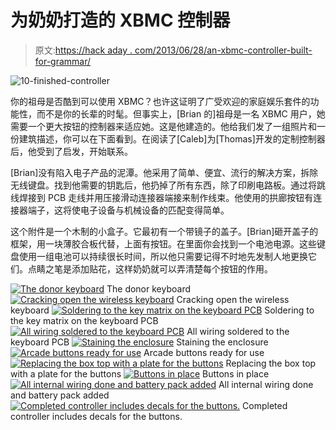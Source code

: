 # 为奶奶打造的 XBMC 控制器

> 原文:[https://hack aday . com/2013/06/28/an-xbmc-controller-built-for-grammar/](https://hackaday.com/2013/06/28/an-xbmc-controller-built-for-grandma/)

![10-finished-controller](../Images/df5d1fccc6e480a2760b5a9021adc336.png)

你的祖母是否酷到可以使用 XBMC？也许这证明了广受欢迎的家庭娱乐套件的功能性，而不是你的长辈的时髦。但事实上，[Brian 的]祖母是一名 XBMC 用户，她需要一个更大按钮的控制器来适应她。这是他建造的。他给我们发了一组照片和一份建筑描述，你可以在下面看到。在阅读了[Caleb]为[Thomas]开发的定制控制器后，他受到了启发，开始联系。

[Brian]没有陷入电子产品的泥潭。他采用了简单、便宜、流行的解决方案，拆除无线键盘。找到他需要的钥匙后，他扔掉了所有东西，除了印刷电路板。通过将跳线焊接到 PCB 走线并用压接滑动连接器端接来制作线束。他使用的拱廊按钮有连接器端子，这将使电子设备与机械设备的匹配变得简单。

这个附件是一个木制的小盒子。它最初有一个带镜子的盖子。[Brian]砸开盖子的框架，用一块薄胶合板代替，上面有按钮。在里面你会找到一个电池电源。这些键盘使用一组电池可以持续很长时间，所以他只需要记得不时地先发制人地更换它们。点睛之笔是添加贴花，这样奶奶就可以弄清楚每个按钮的作用。

 [![The donor keyboard](../Images/684d95ffc689548bc1b158c5c5b2239e.png "01-keyboard")](https://hackaday.com/2013/06/28/an-xbmc-controller-built-for-grandma/01-keyboard/) The donor keyboard [![Cracking open the wireless keyboard](../Images/cd7f96cc6aedd2b2d5be8d0dfbc09bd7.png "02-inside-keyboard")](https://hackaday.com/2013/06/28/an-xbmc-controller-built-for-grandma/02-inside-keyboard/) Cracking open the wireless keyboard [![Soldering to the key matrix on the keyboard PCB](../Images/80c473cccc0f555c24ad8399d94f11fb.png "03-keyboard-controller")](https://hackaday.com/2013/06/28/an-xbmc-controller-built-for-grandma/03-keyboard-controller/) Soldering to the key matrix on the keyboard PCB [![All wiring soldered to the keyboard PCB](../Images/56306a85f6c204dbe1286eda79d97db0.png "04-keyboard-controller-wide-view")](https://hackaday.com/2013/06/28/an-xbmc-controller-built-for-grandma/04-keyboard-controller-wide-view/) All wiring soldered to the keyboard PCB [![Staining the enclosure](../Images/0d55ce57938eb67353a94423fdb057d2.png "05-finishing-the-wood-enclosure")](https://hackaday.com/2013/06/28/an-xbmc-controller-built-for-grandma/05-finishing-the-wood-enclosure/) Staining the enclosure [![Arcade buttons ready for use](../Images/e05f6aca0b169c065b6f322a93bf673d.png "06-arcade-buttons")](https://hackaday.com/2013/06/28/an-xbmc-controller-built-for-grandma/06-arcade-buttons/) Arcade buttons ready for use [![Replacing the box top with a plate for the buttons](../Images/4b40d892e088db6f359f6cb82313e66f.png "07-button-holes-drilled")](https://hackaday.com/2013/06/28/an-xbmc-controller-built-for-grandma/07-button-holes-drilled/) Replacing the box top with a plate for the buttons [![Buttons in place](../Images/3679264bc3fd5bd182c8e6049f8ecd23.png "08-Enclosure-Completed")](https://hackaday.com/2013/06/28/an-xbmc-controller-built-for-grandma/attachment/08/) Buttons in place [![All internal wiring done and battery pack added](../Images/af22bca57720984610313f72f9079efd.png "09-inside-wiring")](https://hackaday.com/2013/06/28/an-xbmc-controller-built-for-grandma/09-inside-wiring/) All internal wiring done and battery pack added [![Completed controller includes decals for the buttons.](../Images/4d6f41a4d782de163af4cec337151c0b.png "10-finished-controller")](https://hackaday.com/2013/06/28/an-xbmc-controller-built-for-grandma/10-finished-controller/) Completed controller includes decals for the buttons.